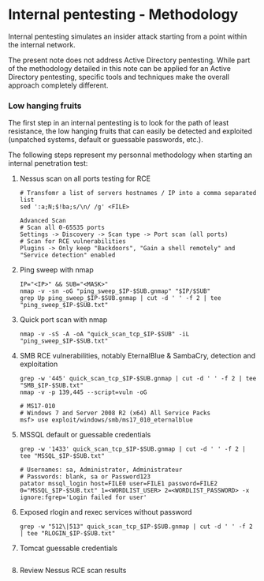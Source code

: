 # Internal pentesting - Methodology

Internal pentesting simulates an insider attack starting from a point within
the internal network.

The present note does not address Active Directory pentesting. While part of the
methodology detailed in this note can be applied for an Active Directory
pentesting, specific tools and techniques make the overall approach completely
different.

### Low hanging fruits

The first step in an internal pentesting is to look for the path of least
resistance, the low hanging fruits that can easily be detected and exploited
(unpatched systems, default or guessable passwords, etc.).

The following steps represent my personnal methodology when starting an
internal penetration test:

  1. Nessus scan on all ports testing for RCE

     ```
     # Transfomr a list of servers hostnames / IP into a comma separated list
     sed ':a;N;$!ba;s/\n/ /g' <FILE>

     Advanced Scan
     # Scan all 0-65535 ports
     Settings -> Discovery -> Scan type -> Port scan (all ports)
     # Scan for RCE vulnerabilities
     Plugins -> Only keep "Backdoors", "Gain a shell remotely" and "Service detection" enabled
     ```

  2. Ping sweep with nmap

     ```
     IP="<IP>" && SUB="<MASK>"
     nmap -v -sn -oG "ping_sweep_$IP-$SUB.gnmap" "$IP/$SUB"
     grep Up ping_sweep_$IP-$SUB.gnmap | cut -d ' ' -f 2 | tee "ping_sweep_$IP-$SUB.txt"
     ```

  3. Quick port scan with nmap

     ```
     nmap -v -sS -A -oA "quick_scan_tcp_$IP-$SUB" -iL "ping_sweep_$IP-$SUB.txt"
     ```

  4. SMB RCE vulnerabilities, notably EternalBlue & SambaCry, detection and
     exploitation

     ```
     grep -w '445' quick_scan_tcp_$IP-$SUB.gnmap | cut -d ' ' -f 2 | tee "SMB_$IP-$SUB.txt"
     nmap -v -p 139,445 --script=vuln -oG

     # MS17-010
     # Windows 7 and Server 2008 R2 (x64) All Service Packs
     msf> use exploit/windows/smb/ms17_010_eternalblue
     ```

  5. MSSQL default or guessable credentials

     ```
     grep -w '1433' quick_scan_tcp_$IP-$SUB.gnmap | cut -d ' ' -f 2 | tee "MSSQL_$IP-$SUB.txt"

     # Usernames: sa, Administrator, Administrateur
     # Passwords: blank, sa or Password123
     patator mssql_login host=FILE0 user=FILE1 password=FILE2 0="MSSQL_$IP-$SUB.txt" 1=<WORDLIST_USER> 2=<WORDLIST_PASSWORD> -x ignore:fgrep='Login failed for user'
     ```  

  6. Exposed rlogin and rexec services without password

     ```
     grep -w "512\|513" quick_scan_tcp_$IP-$SUB.gnmap | cut -d ' ' -f 2 | tee "RLOGIN_$IP-$SUB.txt"
     ```

  7. Tomcat guessable credentials

     ```
     ```

  8. Review Nessus RCE scan results
